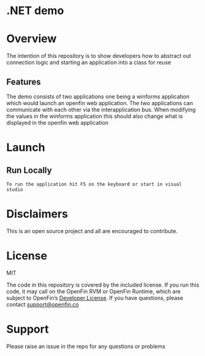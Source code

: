 .NET demo
=============

# Overview

The intention of this repository is to show developers how to abstract out connection logic and starting an application into a class for reuse

## Features
The demo consists of two applications one being a winforms application which would launch an openfin web application.  The two applications can communicate with each other via the interapplication bus.  When modifying the values in the winforms application this should also change what is displayed in the openfin web application

# Launch

## Run Locally

```
To run the application hit F5 on the keyboard or start in visual studio
```

# Disclaimers

This is an open source project and all are encouraged to contribute.

# License
MIT

The code in this repository is covered by the included license.  If you run this code, it may call on the OpenFin RVM or OpenFin Runtime, which are subject to OpenFin’s [Developer License](https://openfin.co/developer-agreement/). If you have questions, please contact support@openfin.co

# Support

Please raise an issue in the repo for any questions or problems
